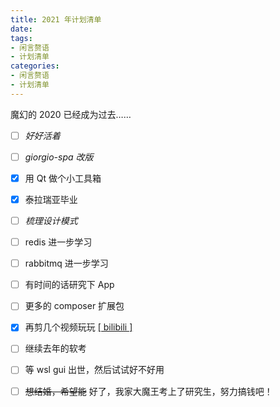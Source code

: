 ```yaml
---
title: 2021 年计划清单
date:
tags:
- 闲言赘语
- 计划清单
categories:
- 闲言赘语
- 计划清单
---
```


魔幻的 2020 已经成为过去……

* [ ] _好好活着_
* [ ] _giorgio-spa 改版_
* [x] 用 Qt 做个小工具箱
* [x] 泰拉瑞亚毕业
* [ ] _梳理设计模式_
* [ ] redis 进一步学习
* [ ] rabbitmq 进一步学习
* [ ] 有时间的话研究下 App
* [ ] 更多的 composer 扩展包
* [x] 再剪几个视频玩玩 [[ bilibili ]](https://space.bilibili.com/12148036)
* [ ] 继续去年的软考
* [ ] 等 wsl gui 出世，然后试试好不好用
* [ ] ~~想结婚，希望能~~ 好了，我家大魔王考上了研究生，努力搞钱吧！




